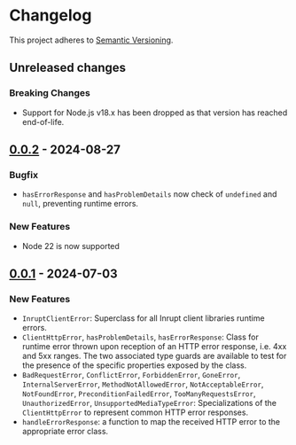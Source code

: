 # Changelog

This project adheres to [Semantic Versioning](http://semver.org/spec/v2.0.0.html).

## Unreleased changes

### Breaking Changes

- Support for Node.js v18.x has been dropped as that version has reached end-of-life.

## [0.0.2](https://github.com/inrupt/solid-client-errors-js/releases/tag/v0.0.2) - 2024-08-27

### Bugfix

- `hasErrorResponse` and `hasProblemDetails` now check of `undefined` and `null`, preventing runtime errors.

### New Features

- Node 22 is now supported

## [0.0.1](https://github.com/inrupt/solid-client-errors-js/releases/tag/v0.0.1) - 2024-07-03

### New Features

- `InruptClientError`: Superclass for all Inrupt client libraries runtime errors.
- `ClientHttpError`, `hasProblemDetails`, `hasErrorResponse`: Class for runtime error
  thrown upon reception of an HTTP error response, i.e. 4xx and 5xx ranges. The two
  associated type guards are available to test for the presence of the specific properties
  exposed by the class.
- `BadRequestError`, `ConflictError`, `ForbiddenError`, `GoneError`, `InternalServerError`,
  `MethodNotAllowedError`, `NotAcceptableError`, `NotFoundError`, `PreconditionFailedError`,
  `TooManyRequestsError`, `UnauthorizedError`, `UnsupportedMediaTypeError`: Specializations
  of the `ClientHttpError` to represent common HTTP error responses.
- `handleErrorResponse`: a function to map the received HTTP error to the appropriate error
  class.
